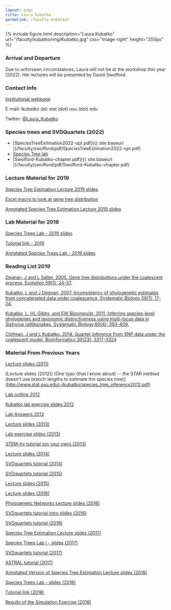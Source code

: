 ```yaml
---
layout: page
title: Laura Kubatko
permalink: /faculty-kubatko/
---
```

{% include figure.html description="Laura Kubatko" url="/faculty/kubatko/img/Kubatko.jpg" css="image-right" height="250px" %}

### Arrival and Departure

Due to unforseen circumstances, Laura will not be at the workshop this year (2022). Her lectures will be presented by David Swofford.

### Contact Info

[Institutional webpage](http://www.stat.osu.edu/~lkubatko)

E-mail: lkubatko (at) stat (dot) osu (dot) edu

Twitter: [@Laura_Kubatko](https://twitter.com/Laura_Kubatko)

### Species trees and SVDQuartets (2022)

* [SpeciesTreeEstimation2022-opt.pdf]({{ site.baseurl }}/faculty/swofford/pdf/SpeciesTreeEstimation2022-opt.pdf)
* [Species Tree lab](https://phylosolutions.com/tutorials/wh2022-svdq-astral/species-trees-tutorial.html)
* [Swofford-Kubatko-chapter.pdf]({{ site.baseurl }}/faculty/swofford/pdf/Swofford-Kubatko-chapter.pdf)

### Lecture Material for 2019

[Species Tree Estimation Lecture 2019 slides](http://www.stat.osu.edu/~lkubatko/SpeciesTreeEstimation2019.pdf)

[Excel macro to look at gene tree distribution](http://www.stat.osu.edu/~lkubatko/distribution.xls)

[Annotated Species Tree Estimation Lecture 2019 slides](http://www.stat.osu.edu/~lkubatko/SpeciesTreeEstimation2019_Annotated.pdf)

### Lab Material for 2019

[Species Trees Lab - 2019 slides](http://www.stat.osu.edu/~lkubatko/SpeciesTreesLab1_2019.pdf)

[Tutorial link - 2019](http://phylosolutions.com/tutorials/wh2019-svdq-astral/species-trees-tutorial.html)

[Annotated Species Trees Lab - 2019 slides](http://www.stat.osu.edu/~lkubatko/SpeciesTreesLab1_2019_Annotated.pdf)

### Reading List 2019

[Degnan, J and L Salter. 2005. Gene tree distributions under the coalescent process, Evolution 59(1): 24-37.](http://www.stat.osu.edu/~lkubatko/degnan_salter2005.pdf)

[Kubatko, L and J Degnan. 2007. Inconsistency of phylogenetic estimates from concatenated data under coalescence, Systematic Biology 56(1): 17-24.](http://www.stat.osu.edu/~lkubatko/kubatko_degnan2007.pdf)

[Kubatko, L, HL Gibbs, and EW Bloomquist. 2011. Inferring species-level phylogenies and taxonomic distinctiveness using multi-locus data in Sistrurus rattlesnakes, Systematic Biology,60(4): 393-409.](http://www.stat.osu.edu/~lkubatko/Kubatkoetal2011.pdf)

[Chifman, J and L Kubatko. 2014. Quartet inference from SNP data under the coalescent model, Bioinformatics  30(23): 3317-3324](http://www.stat.osu.edu/~lkubatko/Chifman_Kubatko2014.pdf)

### Material From Previous Years

[Lecture slides (2011)](http://www.stat.osu.edu/~lkubatko/talk_part1.pdf)

[Lecture slides (2012)] (One typo (that I know about) -- the STAR method doesn't use branch lengths to estimate the species tree)](http://www.stat.osu.edu/~lkubatko/species_tree_inference2012.pdf)

[Lab outline 2012](http://www.stat.osu.edu/~lkubatko/Species_tree_lab_July_31.pdf)

[Kubatko lab exercise slides 2012](http://www.stat.osu.edu/~lkubatko/lab_exercise2012.pdf)

[Lab Answers 2012](http://www.stat.osu.edu/~lkubatko/uga2012.html)

[Lecture slides (2013)](http://www.stat.osu.edu/~lkubatko/species_tree_inference2013.pdf)

[Lab exercise slides (2013)](http://www.stat.osu.edu/~lkubatko/lab_exercise2013.pdf)

[STEM-hy tutorial (on your own) (2013)](http://www.stat.osu.edu/~lkubatko/stem-hy_tutorial.pdf)

[Lecture slides (2014)](http://www.stat.osu.edu/~lkubatko/SpeciesTreeEstimation2014.pdf)

[SVDquartets tutorial (2014)](http://www.stat.osu.edu/~lkubatko/software/SVDquartets/SVDquartets_tutorial2014.pdf)

[SVDquartets tutorial (2015)](http://www.stat.osu.edu/~lkubatko/SVDquartets_tutorial2016.html)

[Lecture slides (2015)](http://www.stat.osu.edu/~lkubatko/SpeciesTreeEstimation2015.pdf)

[Lecture slides (2016)](http://www.stat.osu.edu/~lkubatko/SpeciesTreeEstimation2016.pdf)

[Phylogenetic Networks Lecture slides (2016)](http://www.stat.osu.edu/~lkubatko/PhylogeneticNetworks2016.pdf)

[SVDquartets tutorial intro slides (2016)](http://www.stat.osu.edu/~lkubatko/SVDquartets_tutorial2016.pdf) 

[SVDquartets tutorial (2016)](http://www.stat.osu.edu/~lkubatko/SVDquartets_tutorial2016.html)

[Species Tree Estimation Lecture slides (2017)](http://www.stat.osu.edu/~lkubatko/SpeciesTreeEstimation2017.pdf)

[Species Trees Lab I - slides (2017)](http://www.stat.osu.edu/~lkubatko/SpeciesTreesLab1_2017.pdf) 

[SVDquartets tutorial (2017)](http://www.stat.osu.edu/~lkubatko/SVDQuartets_tutorial2017.html) 

[ASTRAL tutorial (2017)](http://www.stat.osu.edu/~lkubatko/ASTRAL_tutorial2017.html)

[Annotated Version of Species Tree Estimation Lecture slides (2018)](http://www.stat.osu.edu/~lkubatko/SpeciesTreeEstimation2018_Annotated.pdf)

[Species Trees Lab - slides (2018)](http://www.stat.osu.edu/~lkubatko/SpeciesTreesLab1_2018.pdf) 

[Tutorial link (2018)](http://phylosolutions.com/tutorials/wh2018-svdq-astral/species-trees-tutorial.html) 

[Results of the Simulation Exercise (2018)](https://molevol.mbl.edu/images/2/25/SimSummary.pdf)
